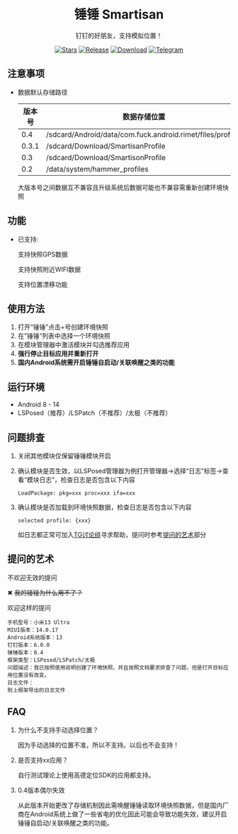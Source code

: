 <div align="center">

# 锤锤 Smartisan

钉钉的好朋友，支持模拟位置！

[![Stars](https://img.shields.io/github/stars/Xposed-Modules-Repo/com.fuck.android.rimet?label=stars)](https://github.com/Xposed-Modules-Repo/com.fuck.android.rimet)
[![Release](https://img.shields.io/github/v/release/Xposed-Modules-Repo/com.fuck.android.rimet?include_prereleases)](https://github.com/Xposed-Modules-Repo/com.fuck.android.rimet/releases/latest)
[![Download](https://img.shields.io/github/downloads/Xposed-Modules-Repo/com.fuck.android.rimet/total)](https://github.com/Xposed-Modules-Repo/com.fuck.android.rimet/releases)
[![Telegram](https://img.shields.io/badge/%E9%94%A4%E9%94%A4-2k+%20users-green?logo=telegram)](https://t.me/+m2sDh0iN8y41MjM1)

</div>

## 注意事项

- 数据默认存储路径

    | 版本号 | 数据存储位置                                               |
    | ------ | ---------------------------------------------------------- |
    | 0.4    | /sdcard/Android/data/com.fuck.android.rimet/files/profiles |
    | 0.3.1  | /sdcard/Download/SmartisanProfile                          |
    | 0.3    | /sdcard/Download/SmartisonProfile                          |
    | 0.2    | /data/system/hammer_profiles                               |

    大版本号之间数据互不兼容且升级系统后数据可能也不兼容需重新创建环境快照


## 功能

- 已支持:

    支持快照GPS数据

    支持快照附近WIFI数据

    支持位置漂移功能

## 使用方法

1. 打开“锤锤”点击+号创建环境快照
2. 在”锤锤“列表中选择一个环境快照
3. 在模块管理器中激活模块并勾选推荐应用
4. **强行停止目标应用并重新打开**
5. **国内Android系统需开启锤锤自启动/关联唤醒之类的功能**

## 运行环境

* Android 8 - 14
* LSPosed（推荐）/LSPatch（不推荐）/太极（不推荐）

## 问题排查

1. 关闭其他模块仅保留锤锤模块开启

2. 确认模块是否生效，以LSPosed管理器为例打开管理器->选择“日志”标签->查看“模块日志”，检查日志是否包含以下内容

    ```
    LoadPackage: pkg=xxx proc=xxx ifa=xxx
    ```

3. 确认模块是否加载到环境快照数据，检查日志是否包含以下内容

    ```
    selected profile: {xxx}
    ```
    如日志都正常可加入[TG讨论组](https://t.me/+m2sDh0iN8y41MjM1)寻求帮助，提问时参考[提问的艺术](#提问的艺术)部分

## 提问的艺术

不欢迎无效的提问

&#10006; ~~我的锤锤为什么用不了？~~

欢迎这样的提问

```
手机型号：小米13 Ultra
MIUI版本：14.0.17
Android系统版本：13
钉钉版本：6.0.0
锤锤版本：0.4
框架类型：LSPosed/LSPatch/太极
问题描述：我已按照使用说明创建了环境快照，并且按照文档要求排查了问题，但是打开目标应用位置没有改变。
日志文件：
附上框架导出的日志文件
```

## FAQ

1. 为什么不支持手动选择位置？

    因为手动选择的位置不准，所以不支持。以后也不会支持！

2. 是否支持xx应用？

    自行测试理论上使用高德定位SDK的应用都支持。
    
3. 0.4版本偶尔失效

    从此版本开始更改了存储机制因此需唤醒锤锤读取环境快照数据，但是国内厂商在Android系统上做了一些省电的优化因此可能会导致功能失效，建议开启锤锤自启动/关联唤醒之类的功能。
